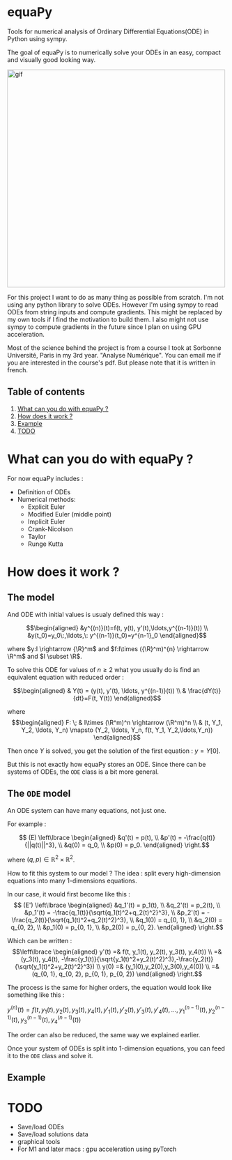 # equaPy
Tools for numerical analysis of Ordinary Differential Equations(ODE) in Python using sympy.

The goal of equaPy is to numerically solve your ODEs in an easy, compact and visually good looking way.

<img src="docs/img/dpendulum1.gif" alt="gif" width="500"/>

For this project I want to do as many thing as possible from scratch. I'm not using any python library to solve ODEs.
However I'm using sympy to read ODEs from string inputs and compute gradients.
This might be replaced by my own tools if I find the motivation to build them.
I also might not use sympy to compute gradients in the future since I plan on using GPU acceleration.

Most of the science behind the project is from a course I took at Sorbonne Université, Paris in my 3rd year. "Analyse Numérique".
You can email me if you are interested in the course's pdf. But please note that it is written in french.

## Table of contents
1. [What can you do with equaPy ?](README.md#what-can-you-do-with-equapy)
2. [How does it work ?](README.md#how-does-it-work)
3. [Example](README.md#example)
4. [TODO](README.md#todo)

# What can you do with equaPy ?
For now equaPy includes :
- Definition of ODEs
- Numerical methods:
    - Explicit Euler
    - Modified Euler (middle point)
    - Implicit Euler
    - Crank-Nicolson
    - Taylor
    - Runge Kutta

# How does it work ?
## The model
And ODE with initial values is usualy defined this way :


$$\begin{aligned}
&y^{(n)}(t)=f(t, y(t), y'(t),\ldots,y^{(n-1)}(t)) \\
&y(t_0)=y_0\:,\ldots,\: y^{(n-1)}(t_0)=y^{n-1}_0 
\end{aligned}$$

where $y:I \rightarrow {\R}^m$ and $f:I\times ({\R}^m)^{n} \rightarrow \R^m$ and $I \subset \R$.

To solve this ODE for values of $n \geq 2$ what you usually do is find an equivalent equation with reduced order :

$$\begin{aligned}
& Y(t) = (y(t), y'(t), \ldots, y^{(n-1)}(t))
\\ & \frac{dY(t)}{dt}=F(t, Y(t))
\end{aligned}$$

where 
$$\begin{aligned}
F: \; & I\times (\R^m)^n \rightarrow (\R^m)^n
\\ & (t, Y_1, Y_2, \ldots, Y_n) \mapsto (Y_2, \ldots, Y_n, f(t, Y_1, Y_2,\ldots,Y_n))
\end{aligned}$$

Then once $Y$ is solved, you get the solution of the first equation : $y=Y[0]$.

But this is not exactly how equaPy stores an ODE. Since there can be systems of ODEs, the `ODE` class is a bit more general.

## The `ODE` model
An ODE system can have many equations, not just one.

For example :

$$ (E) \left\lbrace
\begin{aligned}
&q'(t) = p(t), \\
&p'(t) = -\frac{q(t)}{||q(t)||^3}, \\
&q(0) = q_0, \\ 
&p(0) = p_0.
\end{aligned}
\right.$$

where $(q, p) \in \mathbb{R}^2 \times \mathbb{R}^2$.

How to fit this system to our model ? The idea : split every high-dimension equations into many 1-dimensions equations.

In our case, it would first become like this :
$$ (E') \left\lbrace
\begin{aligned}
&q_1'(t) = p_1(t), \\
&q_2'(t) = p_2(t), \\
&p_1'(t) = -\frac{q_1(t)}{\sqrt{q_1(t)^2+q_2(t)^2}^3}, \\
&p_2'(t) = -\frac{q_2(t)}{\sqrt{q_1(t)^2+q_2(t)^2}^3}, \\
&q_1(0) = q_{0, 1}, \\ 
&q_2(0) = q_{0, 2}, \\ 
&p_1(0) = p_{0, 1}, \\
&p_2(0) = p_{0, 2}.
\end{aligned}
\right.$$

Which can be written :
$$\left\lbrace
\begin{aligned}
y'(t) =& f(t, y_1(t), y_2(t), y_3(t), y_4(t)) \\
=&(y_3(t), y_4(t), -\frac{y_1(t)}{\sqrt{y_1(t)^2+y_2(t)^2}^3},-\frac{y_2(t)}{\sqrt{y_1(t)^2+y_2(t)^2}^3}) \\
y(0) =& (y_1(0),y_2(0),y_3(0),y_4(0)) \\
=& (q_{0, 1}, q_{0, 2}, p_{0, 1}, p_{0, 2})
\end{aligned}
\right.$$

The process is the same for higher orders, the equation would look like something like this : 

$y^{(n)}(t)=f(t, y_1(t), y_2(t), y_3(t), y_4(t), y'_1(t), y'_2(t), y'_3(t), y'_4(t), \ldots, y^{(n-1)}_1(t), y^{(n-1)}_2(t), y^{(n-1)}_3(t), y^{(n-1)}_4(t))$ 

The order can also be reduced, the same way we explained earlier.

Once your system of ODEs is split into 1-dimension equations, you can feed it to the `ODE` class and solve it.

## Example

# TODO
- Save/load ODEs
- Save/load solutions data
- graphical tools
- For M1 and later macs : gpu acceleration using pyTorch
    



